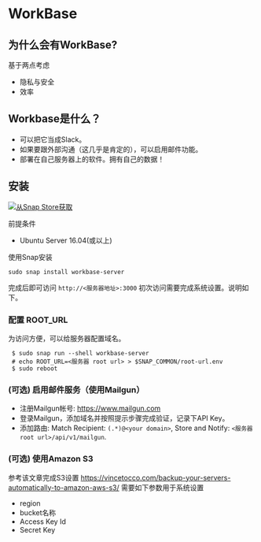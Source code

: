 # WorkBase

## 为什么会有WorkBase?

基于两点考虑
- 隐私与安全
- 效率

## Workbase是什么？

- 可以把它当成Slack。
- 如果要跟外部沟通（这几乎是肯定的），可以启用邮件功能。
- 部署在自己服务器上的软件。拥有自己的数据！

## 安装

[![从Snap Store获取](https://snapcraft.io/static/images/badges/en/snap-store-black.svg)](https://snapcraft.io/workbase-server)

前提条件
- Ubuntu Server 16.04(或以上)

使用Snap安装
```
sudo snap install workbase-server
```
完成后即可访问 `http://<服务器地址>:3000`
初次访问需要完成系统设置。说明如下。
  
### 配置 ROOT_URL

为访问方便，可以给服务器配置域名。
```
 $ sudo snap run --shell workbase-server
 # echo ROOT_URL=<服务器 root url> > $SNAP_COMMON/root-url.env
 $ sudo reboot
```

### (可选) 启用邮件服务（使用Mailgun）

- 注册Mailgun帐号: https://www.mailgun.com
- 登录Mailgun，添加域名并按照提示步骤完成验证，记录下API Key。
- 添加路由: Match Recipient: `(.*)@<your domain>`, Store and Notify: `<服务器 root url>/api/v1/mailgun`.

### (可选) 使用Amazon S3

参考该文章完成S3设置 https://vincetocco.com/backup-your-servers-automatically-to-amazon-aws-s3/
需要如下参数用于系统设置
- region
- bucket名称
- Access Key Id
- Secret Key
